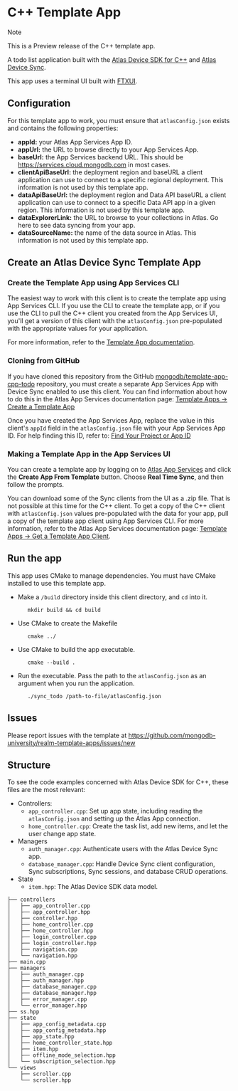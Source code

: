 # C++ Template App

> [!NOTE]  
> This is a Preview release of the C++ template app.

A todo list application built with the [Atlas Device SDK for C++](https://www.mongodb.com/docs/realm/sdk/cpp/) and [Atlas Device Sync](https://www.mongodb.com/docs/atlas/app-services/sync/).

This app uses a terminal UI built with [FTXUI](https://github.com/ArthurSonzogni/FTXUI).

## Configuration

For this template app to work, you must ensure that `atlasConfig.json` exists and contains the following properties:

- **appId:** your Atlas App Services App ID.
- **appUrl:** the URL to browse directly to your App Services App.
- **baseUrl:** the App Services backend URL. This should be https://services.cloud.mongodb.com in most cases.
- **clientApiBaseUrl:** the deployment region and baseURL a client application can use to connect to a specific regional 
  deployment. This information is not used by this template app.
- **dataApiBaseUrl:** the deployment region and Data API baseURL a client application can use to connect to a specific 
  Data API app in a given region. This information is not used by this template app.
- **dataExplorerLink:** the URL to browse to your collections in Atlas. Go here to see data syncing from your app.
- **dataSourceName:** the name of the data source in Atlas. This information is not used by this template app.

## Create an Atlas Device Sync Template App

### Create the Template App using App Services CLI

The easiest way to work with this client is to create the template app using App Services CLI. If you use the CLI to
create the template app, or if you use the CLI to pull the C++ client you created from the App Services UI, you'll get
a version of this client with the `atlasConfig.json` pre-populated with the appropriate values for your application.

For more information, refer to the [Template App documentation](https://www.mongodb.com/docs/atlas/app-services/reference/template-apps/).

### Cloning from GitHub

If you have cloned this repository from the GitHub
[mongodb/template-app-cpp-todo](https://github.com/mongodb/template-app-cpp-todo.git)
repository, you must create a separate App Services App with Device Sync
enabled to use this client. You can find information about how to do this
in the Atlas App Services documentation page:
[Template Apps -> Create a Template App](https://www.mongodb.com/docs/atlas/app-services/reference/template-apps/)

Once you have created the App Services App, replace the value in this client's `appId` field 
in the `atlasConfig.json` file with your App Services App ID. For help finding this ID, refer
to: [Find Your Project or App ID](https://www.mongodb.com/docs/atlas/app-services/reference/find-your-project-or-app-id/)

### Making a Template App in the App Services UI

You can create a template app by logging on to [Atlas App Services](https://services.cloud.mongodb.com) and click the
**Create App From Template** button. Choose **Real Time Sync**, and then follow the prompts.

You can download some of the Sync clients from the UI as a .zip file. That is not possible at this time for the C++ client.
To get a copy of the C++ client with `atlasConfig.json` values pre-populated with the data for your app, pull a copy of
the template app client using App Services CLI. For more information, refer to the Atlas App Services documentation page:
[Template Apps -> Get a Template App Client](https://www.mongodb.com/docs/atlas/app-services/reference/template-apps/#get-a-template-app-client).

## Run the app

This app uses CMake to manage dependencies. You must have CMake installed to use this template app.

- Make a `/build` directory inside this client directory, and `cd` into it.

  ```shell
     mkdir build && cd build
  ```

- Use CMake to create the Makefile

  ```shell
     cmake ../
  ```

- Use CMake to build the app executable.

  ```shell
     cmake --build .
  ```

- Run the executable. Pass the path to the `atlasConfig.json` as an argument when you run the application.

  ```shell
     ./sync_todo /path-to-file/atlasConfig.json
  ```

## Issues

Please report issues with the template at https://github.com/mongodb-university/realm-template-apps/issues/new

## Structure

To see the code examples concerned with Atlas Device SDK for C++, these files are the most relevant:

- Controllers:
  - `app_controller.cpp`: Set up app state, including reading the `atlasConfig.json` and setting up the Atlas App connection.
  - `home_controller.cpp`: Create the task list, add new items, and let the user change app state.
- Managers
  - `auth_manager.cpp`: Authenticate users with the Atlas Device Sync app.
  - `database_manager.cpp`: Handle Device Sync client configuration, Sync subscriptions, Sync sessions, and database CRUD operations.
- State
  - `item.hpp`: The Atlas Device SDK data model.

```
├── controllers
│   ├── app_controller.cpp
│   ├── app_controller.hpp
│   ├── controller.hpp
│   ├── home_controller.cpp
│   ├── home_controller.hpp
│   ├── login_controller.cpp
│   ├── login_controller.hpp
│   ├── navigation.cpp
│   └── navigation.hpp
├── main.cpp
├── managers
│   ├── auth_manager.cpp
│   ├── auth_manager.hpp
│   ├── database_manager.cpp
│   ├── database_manager.hpp
│   ├── error_manager.cpp
│   └── error_manager.hpp
├── ss.hpp
├── state
│   ├── app_config_metadata.cpp
│   ├── app_config_metadata.hpp
│   ├── app_state.hpp
│   ├── home_controller_state.hpp
│   ├── item.hpp
│   ├── offline_mode_selection.hpp
│   └── subscription_selection.hpp
└── views
    ├── scroller.cpp
    └── scroller.hpp
```